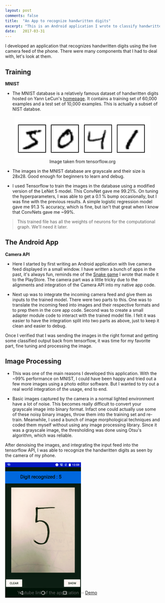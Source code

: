 ```yaml
---
layout: post
comments: false
title:  "An App to recognize handwritten digits"
excerpt: "This is an Android application I wrote to classify handwritten digits with the help of the MNIST dataset and ConvNets."
date:   2017-03-31
---
```



I developed an application that recognizes handwritten digits using the live camera feed of the phone. There were many components that I had to deal with, let's look at them.

## Training

**MNIST**

- The MNIST database is a relatively famous dataset of handwritten digits hosted on Yann LeCun's [homepage](http://http://yann.lecun.com/exdb/mnist/).
It contains a training set of 60,000 examples and a test set of 10,000 examples. This is actually a subset of NIST databse. 

<div class="imgcap">
<div style="text-align:center;"><img src="/assets/mnist_digits.png"></div>
<div class="thecap" style="text-align:center">Image taken from tensorflow.org</div>
</div>

- The images in the MNIST database are grayscale and their size is 28x28. Good enough for beginners to learn and debug.

- I used Tensorflow to train the images in the database using a modified version of the LeNet 5 model. This ConvNet gave me 99.21%. On tuning the hyperparameters, I was able to get a 0.1 % bump occasionally, but I was fine with the previous results. A simple logistic regression model gave me 91.3 % accuracy, which is fine, but isn't that great when I know that ConvNets gave me ~99%.

> This trained file has all the weights of neurons for the computational graph. We'll need it later.


## The Android App

**Camera API**

- Here I started by first writing an Android application with live camera feed displayed in a small window. I have written a bunch of apps in the past, it's always fun, reminds me of the [Snake game](https://goo.gl/UJRkrp) I wrote that made it to the PlayStore. The camera part was a little tricky due to the alignments and integration of the Camera API into my native app code.

- Next up was to integrate the incoming camera feed and give them as inputs to the trained model. There were two parts to this. One was to translate the incoming feed into images and their respective formats and to prep them in the core app code. Second was to create a small adapter module code to interact with the trained model file. I felt it was easier to have the integration split into two parts as above, just to keep it clean and easier to debug.

Once I verified that I was sending the images in the right format and getting some classified output back from tensorflow, it was time for my favorite part, fine tuning and processing the image.

## Image Processing

- This was one of the main reasons I developed this application. With the ~99% performance on MNIST, I could have been happy and tried out a few more images using a photo editor software. But I wanted to try out a real world integration of the usage, end to end.

- Basic images captured by the camera in a normal lighted environment have a lot of noise. This becomes really difficult to convert your grayscale image into binary format. Infact one could actually use some of these noisy binary images, throw them into the training set and re-train. Meanwhile, I used a bunch of image morphological techniques and coded them myself without using any image processing library. Since it was a grayscale image, the thresholding was done using Otsu's algorithm, which was reliable.


After denoising the images, and integrating the input feed into the tensorflow API, I was able to recognize the handwritten digits as seen by the camera of my phone.

<div style="max-width:49%; height:400px;"><img src="/assets/screenshot.png"></div>

> Youtube link of the application -- [Demo](https://goo.gl/0FNvXL)

